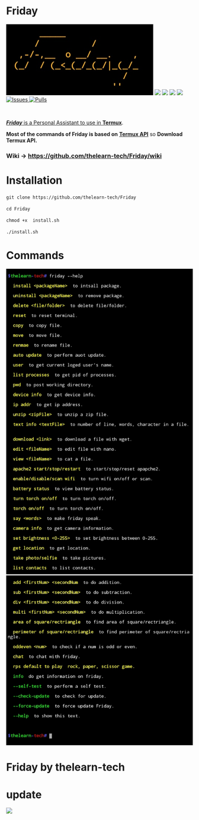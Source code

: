 # Friday

![](https://raw.githubusercontent.com/thelearn-tech/img/main/IMG_20210630_101559.jpg)
![](https://img.shields.io/badge/Code_in-Shell-green)
![](https://img.shields.io/badge/Code_in-Python-blue)
![](https://img.shields.io/badge/Maintained-Yes-green)
![](https://img.shields.io/badge/Current_Version-1.2.5-orange)
<a href="https://github.com/thelearn-tech/Friday/issues">
      <img alt="Issues" src="https://img.shields.io/github/issues/thelearn-tech/Friday?color=0088ff" />
<a href="https://github.com/thelearn-tech/Friday/pulls">
      <img alt="Pulls" src="https://img.shields.io/github/issues-pr/thelearn-tech/Friday?color=0088ff" />

</br>

***Friday*** is a Personal Assistant to use in 
[**Termux**](https://play.google.com/store/apps/details?id=com.termux).

**Most of the commands of **Friday** is based on**
[**Termux API**](https://play.google.com/store/apps/details?id=com.termux.api)
 so 
**Download Termux API.**

### Wiki -> https://github.com/thelearn-tech/Friday/wiki

# Installation

`git clone https://github.com/thelearn-tech/Friday`

`cd Friday`

`chmod +x  install.sh`

`./install.sh`

# Commands

![](https://raw.githubusercontent.com/thelearn-tech/img/main/IMG_20210628_155448.jpg)
![](https://raw.githubusercontent.com/thelearn-tech/img/main/IMG_20210628_155514.jpg)





# Friday by thelearn-tech

# update

![](https://img.shields.io/badge/upcoming_version-1.2.8-orange)
